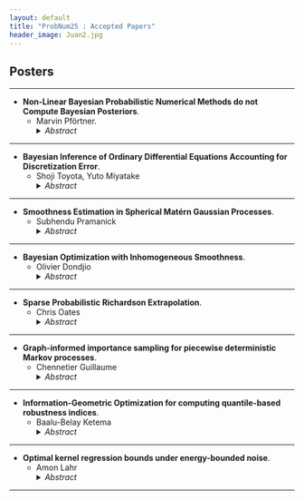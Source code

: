 ```yaml
---
layout: default
title: "ProbNum25 : Accepted Papers"
header_image: Juan2.jpg
---
```

## Posters 

---
- **Non-Linear Bayesian Probabilistic Numerical Methods do not Compute Bayesian Posteriors**.
  - Marvin Pförtner. 
    <details>
    <summary><em>Abstract</em></summary>
    <p>Bayesian probabilistic numerical methods rely heavily on the notion of disintegration of measures to construct the posterior. However, due to the implicit nature of their definition, constructing disintegrations is often difficult. A folklore result in machine learning conflates the construction of a disintegration with the restriction of probability density functions onto the subset of events that are consistent with a given observation. We provide a comprehensive set of mathematical tools which can be used to construct disintegrations and apply these to find densities of disintegrations on differentiable manifolds. Using our results, we provide a disturbingly simple example in which the restricted density and the disintegration density drastically disagree. Motivated by applications in approximate Bayesian inference and Bayesian inverse problems, we further study the modes of disintegrations. We show that the recently introduced notion of a "conditional mode" does not coincide in general with the modes of the conditional measure obtained through disintegration, but rather the modes of the restricted measure. We also discuss the implications of the discrepancy between the two measures in practice, advocating for the utility of both approaches depending on the modelling context.</p>  </details>  
  
---
- **Bayesian Inference of Ordinary Differential Equations Accounting for Discretization Error**.
  - Shoji Toyota, Yuto Miyatake
    <details>
    <summary><em>Abstract</em></summary>
    <p> Bayesian inference for ordinary differential equation (ODE) parameters typically relies on numerical solvers; however, incorporating the discretization errors introduced by these solvers into uncertainty quantification is not straightforward. We propose a method to overcome this difficulty. Our approach explicitly models the discretization error as a random variable and jointly performs Bayesian inference on both the ODE parameters and the variance of the discretization error. We demonstrate the effectiveness of the proposed method using the FitzHugh–Nagumo equation model. </p>  </details>
    
---
- **Smoothness Estimation in Spherical Matérn Gaussian Processes**.
  - Subhendu Pramanick
    <details>
    <summary><em>Abstract</em></summary>
    <p> Matérn Gaussian processes are a cornerstone of spatial statistics and machine learning, offering flexible modeling of spatial phenomena through a tunable smoothness parameter. On the sphere-an essential model for global spatial data, two central challenges are: (1) the consistent estimation of the smoothness parameter, which governs the regularity of the process and impacts prediction accuracy, and (2) the quantification of uncertainty, as captured by posterior contraction rates in Bayesian inference. This poster surveys key theoretical advances up to 2025, including the consistent estimation of the smoothness parameter and the Bayesian learning of functions via posterior contraction rates.  Simultaneously, we demonstrate that the smoothness parameter can be consistently estimated from data observed at quasi-uniform points on the sphere, using the maximizer of the Gaussian likelihood—even when the underlying process is non-Gaussian. </p>  </details>

---
- **Bayesian Optimization with Inhomogeneous Smoothness**.
  - Olivier Dondjio
    <details>
    <summary><em>Abstract</em></summary>
    <p> Bayesian optimization (BO) is a popular global optimization technique that uses a Gaussian Process (GP) as a surrogate model for the objective function. Traditional BO methods often assume a stationary GP kernel, implying uniform smoothness across the input space. However, many real‑world objective functions exhibit heterogeneous smoothness. To address this limitation, we propose a BO framework that employs locally adaptive estimation of GP kernel hyperparameters, allowing the model to better capture smoothness variation between regions. </p>  </details>
    
---
- **Sparse Probabilistic Richardson Extrapolation**.
  - Chris Oates
    <details>
    <summary><em>Abstract</em></summary>
    <p> Almost every numerical task can be cast as extrapolation with respect to the fidelity or tolerance parameter of a consistent numerical method.  This perspective enables probabilistic uncertainty quantification and optimal experimental design functionality to be deployed, and also unlocks the potential for convergence of the numerical method to be accelerated.  Recent work established Probabilistic Richardson Extrapolation as a proof of concept, demonstrating how parallel multi-fidelity simulation can be used to accelerate simulation from a whole heart model.  However, the number of data was required to increase super-exponentially with dimension, limiting use in the multivariate context.  This new work develops the notion of `extrapolation sparsity', which is satisfied by most modern numerical methods and provides a promising route to reducing the data requirement.  Sparsity-exploiting methodology is developed that is simultaneously simpler and more powerful compared to earlier work, and this is accompanied by sharp theoretical guarantees. </p>  </details>

---
- **Graph-informed importance sampling for piecewise deterministic Markov processes**.
  - Chennetier Guillaume
    <details>
    <summary><em>Abstract</em></summary>
    <p> Piecewise Deterministic Markov Processes (PDMPs) describe deterministic dynamical systems with parameters subject to random jumps, making them versatile tools for modeling complex phenomena. However, generating their trajectories can be computationally expensive. For a large class of inference problems, an optimal sampling strategy exists and relies on a generalized version of the “committor function” of the process. We propose a novel adaptive importance sampling method to efficiently generate rare trajectories of PDMPs. The approach involves a two-phase process. In a first offline phase, the PDMP is approximated by a simpler process on a graph, enabling explicit computation of key quantities used to build a low-cost approximation of the committor function. In a second online phase, PDMP trajectories are generated using a distribution informed by this approximation and iteratively refined via cross-entropy minimization. We provide asymptotic guarantees and demonstrate the method’s effectiveness by estimating the failure probability of a complex industrial system. </p>  </details>

---
- **Information-Geometric Optimization for computing quantile-based robustness indices**.
  - Baalu-Belay Ketema
    <details>
    <summary><em>Abstract</em></summary>
    <p> In the framework of uncertainty quantification (UQ) of computer codes (denoted G hereinafter), the role of probabilistic robustness methods is important in cases of presence of uncertainty on the probability distribution of the inputs of G. These two-step UQ methods consist in: (a) perturbing the input probability distributions of the computer code, (b) assessing the worst effect of the input perturbation on a quantity of interest (e.g. a quantile) of the output. In this communication, we focus on the second step which corresponds to an optimization problem on a parametric family of probability distributions. The objective function is a quantile of the output of G which depends on the parametric distribution of the input X. We discuss the specificity of this problem and the approach taken to solving it, which is based on natural evolution strategies and information-geometric optimization methods. An application to a toy case and an industrial case-study conclude the poster presentation. </p>  </details>

---
- **Optimal kernel regression bounds under energy-bounded noise**.
  - Amon Lahr
    <details>
    <summary><em>Abstract</em></summary>
    <p> Non-conservative uncertainty bounds are key for both assessing an estimation algorithm’s accuracy and in view of downstream tasks, such as its deployment in safety-critical contexts. In this paper, we derive a tight, non-asymptotic uncertainty bound for kernel-based estimation, which can also handle correlated noise sequences. Its computation relies on a mild norm-boundedness assumption on the unknown function and the noise, returning the worst-case function realization within the hypothesis class at an arbitrary query input location. The value of this function is shown to be given in terms of the posterior mean and covariance of a Gaussian process for an optimal choice of the measurement noise covariance. By rigorously analyzing the proposed approach and comparing it with other results in the literature, we show its effectiveness in returning tight and easy-to-compute bounds for kernel-based estimates. </p>  </details>

---

